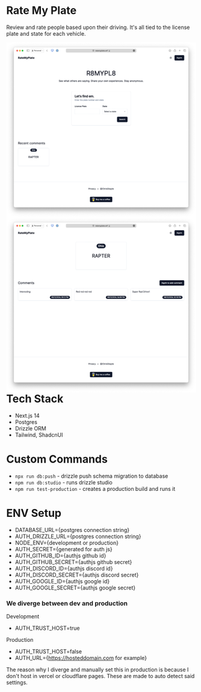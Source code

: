 # Rate My Plate

Review and rate people based upon their driving. It's all tied to the license plate and state for each vehicle.

<p align="center">
      <img src="./images/homescreen.png" align="left">
      <img src="./images/plate.png" align="right">
</p>

# Tech Stack

- Next.js 14
- Postgres
- Drizzle ORM
- Tailwind, ShadcnUI

# Custom Commands

- `npx run db:push` - drizzle push schema migration to database
- `npm run db:studio` - runs drizzle studio
- `npm run test-production` - creates a production build and runs it

# ENV Setup

- DATABASE_URL={postgres connection string}
- AUTH_DRIZZLE_URL={postgres connection string}
- NODE_ENV={development or production}
- AUTH_SECRET={generated for auth js}
- AUTH_GITHUB_ID={authjs github id}
- AUTH_GITHUB_SECRET={authjs github secret}
- AUTH_DISCORD_ID={authjs discord id}
- AUTH_DISCORD_SECRET={authjs discord secret}
- AUTH_GOOGLE_ID={authjs google id}
- AUTH_GOOGLE_SECRET={authjs google secret}

### We diverge between dev and production

Development </br>

- AUTH_TRUST_HOST=true

Production </br>

- AUTH_TRUST_HOST=false
- AUTH_URL={https://hosteddomain.com for example}

The reason why I diverge and manually set this in production is because I don't host in vercel or cloudflare pages. These are made to auto detect said settings.
